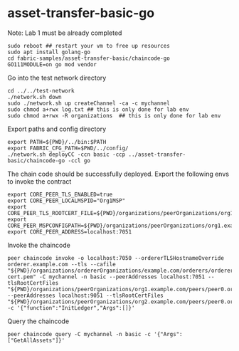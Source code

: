 # asset-transfer-basic-go

Note: Lab 1 must be already completed
```
sudo reboot ## restart your vm to free up resources
sudo apt install golang-go
cd fabric-samples/asset-transfer-basic/chaincode-go
GO111MODULE=on go mod vendor
```
Go into the test network directory
```
cd ../../test-network
./network.sh down  
sudo ./network.sh up createChannel -ca -c mychannel
sudo chmod a+rwx log.txt ## this is only done for lab env
sudo chmod a+rwx -R organizations  ## this is only done for lab env
```
Export paths and config directory
```
export PATH=${PWD}/../bin:$PATH
export FABRIC_CFG_PATH=$PWD/../config/
./network.sh deployCC -ccn basic -ccp ../asset-transfer-basic/chaincode-go -ccl go
```
The chain code should be successfully deployed.
Export the following envs to invoke the contract
```
export CORE_PEER_TLS_ENABLED=true
export CORE_PEER_LOCALMSPID="Org1MSP"
export CORE_PEER_TLS_ROOTCERT_FILE=${PWD}/organizations/peerOrganizations/org1.example.com/peers/peer0.org1.example.com/tls/ca.crt
export CORE_PEER_MSPCONFIGPATH=${PWD}/organizations/peerOrganizations/org1.example.com/users/Admin@org1.example.com/msp
export CORE_PEER_ADDRESS=localhost:7051
```
Invoke the chaincode
```
peer chaincode invoke -o localhost:7050 --ordererTLSHostnameOverride orderer.example.com --tls --cafile "${PWD}/organizations/ordererOrganizations/example.com/orderers/orderer.example.com/msp/tlscacerts/tlsca.example.com-cert.pem" -C mychannel -n basic --peerAddresses localhost:7051 --tlsRootCertFiles "${PWD}/organizations/peerOrganizations/org1.example.com/peers/peer0.org1.example.com/tls/ca.crt" --peerAddresses localhost:9051 --tlsRootCertFiles "${PWD}/organizations/peerOrganizations/org2.example.com/peers/peer0.org2.example.com/tls/ca.crt" -c '{"function":"InitLedger","Args":[]}'
```
Query the chaincode
```
peer chaincode query -C mychannel -n basic -c '{"Args":["GetAllAssets"]}'
```



